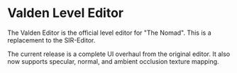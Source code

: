 # Valden Level Editor
The Valden Editor is the official level editor for "The Nomad". This is a replacement to the SIR-Editor.

The current release is a complete UI overhaul from the original editor. It also now supports specular, normal, and ambient occlusion texture mapping.